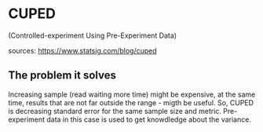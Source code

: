 # CUPED
(Controlled-experiment Using Pre-Experiment Data)

sources: https://www.statsig.com/blog/cuped


## The problem it solves

Increasing sample (read waiting more time) might be expensive, at the same time, results that are not far outside the range - migth be useful. So, CUPED is decreasing standard error for the same sample size and metric.
Pre-experiment data in this case is used to get knowdledge about the variance.

